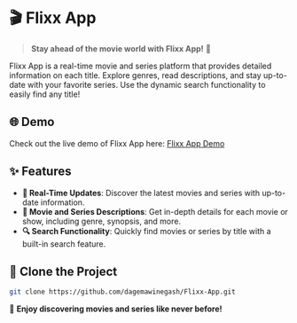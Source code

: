 # 🎬 Flixx App

> **Stay ahead of the movie world with Flixx App!** 🍿

Flixx App is a real-time movie and series platform that provides detailed information on each title. Explore genres, read descriptions, and stay up-to-date with your favorite series. Use the dynamic search functionality to easily find any title!

## 🌐 Demo

Check out the live demo of Flixx App here: [Flixx App Demo](https://flixx-app-1.vercel.app/)

## ✨ Features

- **📅 Real-Time Updates**: Discover the latest movies and series with up-to-date information.
- **📝 Movie and Series Descriptions**: Get in-depth details for each movie or show, including genre, synopsis, and more.
- **🔍 Search Functionality**: Quickly find movies or series by title with a built-in search feature.

## 🚀 Clone the Project

   ```bash
   git clone https://github.com/dagemawinegash/Flixx-App.git
   ```

🍿 **Enjoy discovering movies and series like never before!**
